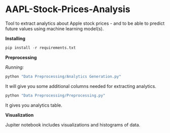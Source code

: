 # AAPL-Stock-Prices-Analysis
Tool to extract analytics about Apple stock prices - and to be able to predict future values using machine learning model(s).

**Installing**
```python
pip install -r requirements.txt
```
**Preprocessing**

*Running:*
```python
python "Data Preprocessing/Analytics Generation.py"
```
It will give you some additional columns needed for extracting analytics.
```python
python "Data Preprocessing/Preprocessing.py"
```
It gives you analytics table.

**Visualization**

Jupiter notebook includes visualizations and histograms of data.
